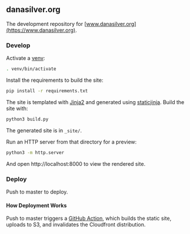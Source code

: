 ## danasilver.org

The development repository for [www.danasilver.org](https://www.danasilver.org).

### Develop

Activate a [venv](https://docs.python.org/3/library/venv.html):

```sh
. venv/bin/activate
```

Install the requirements to build the site:

```sh
pip install -r requirements.txt
```

The site is templated with [Jinja2](http://jinja.pocoo.org/) and generated using
[staticjinja](https://staticjinja.readthedocs.io/en/latest/). Build the site with:

```sh
python3 build.py
```

The generated site is in `_site/`.

Run an HTTP server from that directory for a preview:

```sh
python3 -m http.server
```

And open http://localhost:8000 to view the rendered site.

### Deploy

Push to master to deploy.

#### How Deployment Works

Push to master triggers a
[GitHub Action](https://github.com/danasilver/danasilver.github.io/actions/workflows/deploy-to-s3.yaml),
which builds the static site, uploads to S3, and invalidates the Cloudfront distribution.

